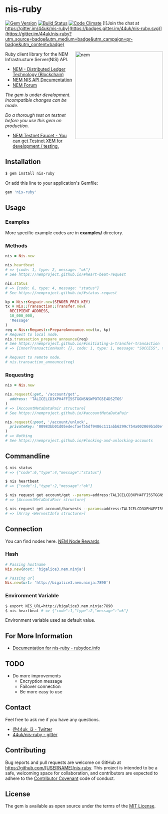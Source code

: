# nis-ruby

[![Gem Version](https://badge.fury.io/rb/nis-ruby.svg)](https://badge.fury.io/rb/nis-ruby)
[![Build Status](https://travis-ci.org/44uk/nis-ruby.svg?branch=master)](https://travis-ci.org/44uk/nis-ruby)
[![Code Climate](https://codeclimate.com/github/44uk/nis-ruby/badges/gpa.svg)](https://codeclimate.com/github/44uk/nis-ruby)
[![Join the chat at https://gitter.im/44uk/nis-ruby](https://badges.gitter.im/44uk/nis-ruby.svg)](https://gitter.im/44uk/nis-ruby?utm_source=badge&utm_medium=badge&utm_campaign=pr-badge&utm_content=badge)

<img src="https://cloud.githubusercontent.com/assets/370508/24320282/a332d238-1175-11e7-96dc-75bc30e562d2.png" width="280" height="280" alt="nem" align="right" />

Ruby client library for the NEM Infrastructure Server(NIS) API.

- [NEM \- Distributed Ledger Technology \(Blockchain\)](https://www.nem.io/)
- [NEM NIS API Documentation](https://nemproject.github.io/)
- [NEM Forum](https://forum.nem.io/)

*The gem is under development. Incompatible changes can be made.*

*Do a thorough test on testnet before you use this gem on production.*

- [NEM Testnet Faucet \- You can get Testnet XEM for development / testing.](http://test-nem-faucet.44uk.net/)

## Installation

```bash
$ gem install nis-ruby
```

Or add this line to your application's Gemfile:

```ruby
gem 'nis-ruby'
```

## Usage

### Examples

More specific example codes are in **examples/** directory.

### Methods

```ruby
nis = Nis.new

nis.heartbeat
# => {code: 1, type: 2, message: "ok"}
# See https://nemproject.github.io/#heart-beat-request

nis.status
# => {code: 6, type: 4, message: "status"}
# See https://nemproject.github.io/#status-request

kp = Nis::Keypair.new(SENDER_PRIV_KEY)
tx = Nis::Transaction::Transfer.new(
  RECIPIENT_ADDRESS,
  10_000_000,
  'Message'
)
req = Nis::Request::PrepareAnnounce.new(tx, kp)
# Request to local node.
nis.transaction_prepare_announce(req)
# See https://nemproject.github.io/#initiating-a-transfer-transaction
# => {innerTransactionHash: {}, code: 1, type: 1, message: "SUCCESS", transactionHash: {data: "9da41fd6c6886740ae6a15c869df0470015d78103e5b216971aa09fdbcce9cde"}}

# Request to remote node.
# nis.transaction_announce(req)
```

### Requesting

```ruby
nis = Nis.new

nis.request(:get, '/account/get',
  address: 'TALICELCD3XPH4FFI5STGGNSNSWPOTG5E4DS2TOS'
)
# => [AccountMetaDataPair structure]
# See https://nemproject.github.io/#accountMetaDataPair

nis.request(:post, '/account/unlock',
  privateKey: '00983bb01d05edecfaef55df9486c111abb6299c754a002069b1d0ef4537441bda'
)
# => Nothing
# See https://nemproject.github.io/#locking-and-unlocking-accounts
```

## Commandline

```bash
$ nis status
# => {"code":6,"type":4,"message":"status"}

$ nis heartbeat
# => {"code":1,"type":2,"message":"ok"}

$ nis request get account/get --params=address:TALICELCD3XPH4FFI5STGGNSNSWPOTG5E4DS2TOS
# => [AccountMetaDataPair structure]

$ nis request get account/harvests --params=address:TALICELCD3XPH4FFI5STGGNSNSWPOTG5E4DS2TOS hash:81d52a7df4abba8bb1613bcc42b6b93cf3114524939035d88ae8e864cd2c34c8
# => [Array <HervestInfo structure>]
```

## Connection

You can find nodes here. [NEM Node Rewards](https://supernodes.nem.io/)

### Hash

```ruby
# Passing hostname
Nis.new(host: 'bigalice3.nem.ninja')

# Passing url
Nis.new(url: 'http://bigalice3.nem.ninja:7890')
```

### Environment Variable

```bash
$ export NIS_URL=http://bigalice3.nem.ninja:7890
$ nis heartbeat # => {"code":1,"type":2,"message":"ok"}
```

Environment variable used as default value.

## For More Information

* [Documentation for nis-ruby - rubydoc.info](http://www.rubydoc.info/gems/nis-ruby)

## TODO

* Do more improvements
  * Encryption message
  * Failover connection
  * Be more easy to use

## Contact

Feel free to ask me if you have any questions.

* [@44uk_i3 - Twitter](https://twitter.com/44uk_i3)
* [44uk/nis-ruby - gitter](https://gitter.im/44uk/nis-ruby)

## Contributing

Bug reports and pull requests are welcome on GitHub at https://github.com/[USERNAME]/nis-ruby. This project is intended to be a safe, welcoming space for collaboration, and contributors are expected to adhere to the [Contributor Covenant](http://contributor-covenant.org) code of conduct.

## License

The gem is available as open source under the terms of the [MIT License](LICENSE).

